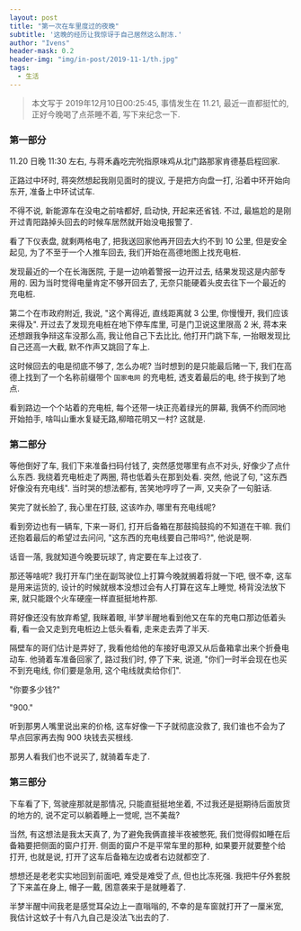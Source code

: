 ```yaml
---
layout: post
title: "第一次在车里度过的夜晚"
subtitle: '这晚的经历让我惊讶于自己居然这么耐冻.'
author: "Ivens"
header-mask: 0.2
header-img: "img/in-post/2019-11-1/th.jpg"
tags:
  - 生活
---
```


>本文写于 2019年12月10日00:25:45, 事情发生在 11.21, 最近一直都挺忙的, 正好今晚喝了点茶睡不着, 写下来纪念一下.

### 第一部分

11.20 日晚 11:30 左右, 与蒋禾鑫吃完吮指原味鸡从北门路那家肯德基启程回家.

正路过中环时, 蒋突然想起我刚见面时的提议, 于是把方向盘一打, 沿着中环开始向东开, 准备上中环试试车.

不得不说, 新能源车在没电之前啥都好, 启动快, 开起来还省钱. 不过, 最尴尬的是刚开过青阳路掉头回去的时候车居然就开始没电报警了.

看了下仪表盘, 就剩两格电了, 把我送回家他再开回去大约不到 10 公里, 但是安全起见, 为了不至于一个人推车回去, 我们开始在高德地图上找充电桩.

发现最近的一个在长海医院, 于是一边响着警报一边开过去, 结果发现这是内部专用的. 因为当时觉得电量肯定不够开回去了, 无奈只能硬着头皮去往下一个最近的充电桩.

第二个在市政府附近, 我说, "这个离得近, 直线距离就 3 公里, 你慢慢开, 我们应该来得及". 开过去了发现充电桩在地下停车库里, 可是门卫说这里限高 2 米, 蒋本来还想跟我争辩这车没那么高, 我让他自己下去比比, 他打开门跳下车, 一抬眼发现比自己还高一大截, 默不作声又跳回了车上.

这时候回去的电是彻底不够了, 怎么办呢? 当时想到的是只能最后赌一下, 我们在高德上找到了一个名称前缀带个 `国家电网` 的充电桩, 透支着最后的电, 终于挨到了地点.

看到路边一个个站着的充电桩, 每个还带一块正亮着绿光的屏幕, 我俩不约而同地开始拍手, 啥叫山重水复疑无路,柳暗花明又一村? 这就是.

### 第二部分

等他倒好了车, 我们下来准备扫码付钱了, 突然感觉哪里有点不对头, 好像少了点什么东西. 我绕着充电桩走了两圈, 蒋也低着头在那到处看. 突然, 他说了句, "这东西好像没有充电线". 当时哭的想法都有, 苦笑地哼哼了一声, 又夹杂了一句脏话. 

笑完了就长脸了, 我心里在打鼓, 这该咋办, 哪里有充电线呢?

看到旁边也有一辆车, 下来一哥们, 打开后备箱在那鼓捣鼓捣的不知道在干嘛. 我们还抱着最后的希望过去问问, "这东西的充电线要自己带吗?", 他说是啊.

话音一落, 我就知道今晚要玩球了, 肯定要在车上过夜了.

那还等啥呢? 我打开车门坐在副驾驶位上打算今晚就搁着将就一下吧, 很不幸, 这车是用来运货的, 设计的时候就根本没想过会有人打算在这车上睡觉, 椅背没法放下来, 就只能跟个火车硬座一样直挺挺地杵那.

蒋好像还没有放弃希望, 我眯着眼, 半梦半醒地看到他又在车的充电口那边低着头看, 看一会又走到充电桩边上低头看看, 走来走去弄了半天.

隔壁车的哥们估计是弄好了, 我看他给他的车接好电源又从后备箱拿出来个折叠电动车. 他骑着车准备回家了, 路过我们时, 停了下来, 说道, "你们一时半会现在也买不到充电线, 你们要是急用, 这个电线就卖给你们".

"你要多少钱?"

"900."

听到那男人嘴里说出来的价格, 这车好像一下子就彻底没救了, 我们谁也不会为了早点回家再去掏 900 块钱去买根线.

那男人看我们也不说买了, 就骑着车走了.

### 第三部分

下车看了下, 驾驶座那就是那情况, 只能直挺挺地坐着, 不过我还是挺期待后面放货的地方的, 说不定可以躺着睡上一觉呢, 岂不美哉?

当然, 有这想法是我太天真了, 为了避免我俩直接半夜被憋死, 我们觉得假如睡在后备箱要把侧面的窗户打开. 侧面的窗户不是平常车里的那种, 如果要开就要整个给打开, 也就是说, 打开了这车后备箱左边或者右边就都空了.

想想还是老老实实地回到前面吧, 难受是难受了点, 但也比冻死强. 我把牛仔外套脱了下来盖在身上, 帽子一戴, 困意袭来于是就睡着了.

半梦半醒中间我老是感觉耳朵边上一直嗡嗡的, 不幸的是车窗就打开了一厘米宽, 我估计这蚊子十有八九自己是没法飞出去的了.






